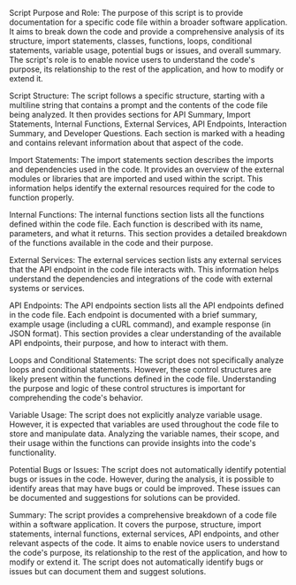 Script Purpose and Role:
The purpose of this script is to provide documentation for a specific code file within a broader software application. It aims to break down the code and provide a comprehensive analysis of its structure, import statements, classes, functions, loops, conditional statements, variable usage, potential bugs or issues, and overall summary. The script's role is to enable novice users to understand the code's purpose, its relationship to the rest of the application, and how to modify or extend it.

Script Structure:
The script follows a specific structure, starting with a multiline string that contains a prompt and the contents of the code file being analyzed. It then provides sections for API Summary, Import Statements, Internal Functions, External Services, API Endpoints, Interaction Summary, and Developer Questions. Each section is marked with a heading and contains relevant information about that aspect of the code.

Import Statements:
The import statements section describes the imports and dependencies used in the code. It provides an overview of the external modules or libraries that are imported and used within the script. This information helps identify the external resources required for the code to function properly.

Internal Functions:
The internal functions section lists all the functions defined within the code file. Each function is described with its name, parameters, and what it returns. This section provides a detailed breakdown of the functions available in the code and their purpose.

External Services:
The external services section lists any external services that the API endpoint in the code file interacts with. This information helps understand the dependencies and integrations of the code with external systems or services.

API Endpoints:
The API endpoints section lists all the API endpoints defined in the code file. Each endpoint is documented with a brief summary, example usage (including a cURL command), and example response (in JSON format). This section provides a clear understanding of the available API endpoints, their purpose, and how to interact with them.

Loops and Conditional Statements:
The script does not specifically analyze loops and conditional statements. However, these control structures are likely present within the functions defined in the code file. Understanding the purpose and logic of these control structures is important for comprehending the code's behavior.

Variable Usage:
The script does not explicitly analyze variable usage. However, it is expected that variables are used throughout the code file to store and manipulate data. Analyzing the variable names, their scope, and their usage within the functions can provide insights into the code's functionality.

Potential Bugs or Issues:
The script does not automatically identify potential bugs or issues in the code. However, during the analysis, it is possible to identify areas that may have bugs or could be improved. These issues can be documented and suggestions for solutions can be provided.

Summary:
The script provides a comprehensive breakdown of a code file within a software application. It covers the purpose, structure, import statements, internal functions, external services, API endpoints, and other relevant aspects of the code. It aims to enable novice users to understand the code's purpose, its relationship to the rest of the application, and how to modify or extend it. The script does not automatically identify bugs or issues but can document them and suggest solutions.